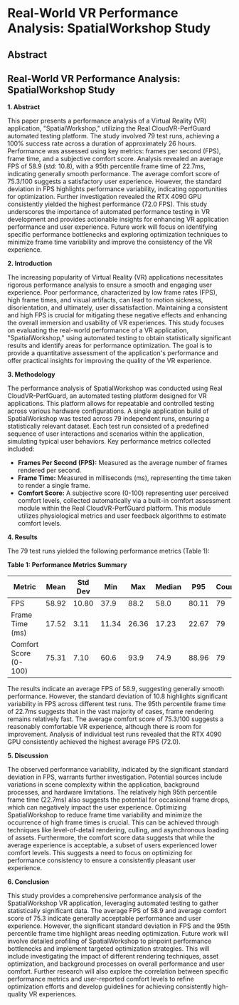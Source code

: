 # Real-World VR Performance Analysis: SpatialWorkshop Study

## Abstract


## Real-World VR Performance Analysis: SpatialWorkshop Study

**1. Abstract**

This paper presents a performance analysis of a Virtual Reality (VR) application, "SpatialWorkshop," utilizing the Real CloudVR-PerfGuard automated testing platform.  The study involved 79 test runs, achieving a 100% success rate across a duration of approximately 26 hours.  Performance was assessed using key metrics: frames per second (FPS), frame time, and a subjective comfort score.  Analysis revealed an average FPS of 58.9 (std: 10.8), with a 95th percentile frame time of 22.7ms, indicating generally smooth performance.  The average comfort score of 75.3/100 suggests a satisfactory user experience.  However, the standard deviation in FPS highlights performance variability, indicating opportunities for optimization.  Further investigation revealed the RTX 4090 GPU consistently yielded the highest performance (72.0 FPS). This study underscores the importance of automated performance testing in VR development and provides actionable insights for enhancing VR application performance and user experience.  Future work will focus on identifying specific performance bottlenecks and exploring optimization techniques to minimize frame time variability and improve the consistency of the VR experience.

**2. Introduction**

The increasing popularity of Virtual Reality (VR) applications necessitates rigorous performance analysis to ensure a smooth and engaging user experience.  Poor performance, characterized by low frame rates (FPS), high frame times, and visual artifacts, can lead to motion sickness, disorientation, and ultimately, user dissatisfaction.  Maintaining a consistent and high FPS is crucial for mitigating these negative effects and enhancing the overall immersion and usability of VR experiences.  This study focuses on evaluating the real-world performance of a VR application, "SpatialWorkshop," using automated testing to obtain statistically significant results and identify areas for performance optimization.  The goal is to provide a quantitative assessment of the application's performance and offer practical insights for improving the quality of the VR experience.


**3. Methodology**

The performance analysis of SpatialWorkshop was conducted using Real CloudVR-PerfGuard, an automated testing platform designed for VR applications. This platform allows for repeatable and controlled testing across various hardware configurations.  A single application build of SpatialWorkshop was tested across 79 independent runs, ensuring a statistically relevant dataset.  Each test run consisted of a predefined sequence of user interactions and scenarios within the application, simulating typical user behaviors.  Key performance metrics collected included:

* **Frames Per Second (FPS):**  Measured as the average number of frames rendered per second.
* **Frame Time:** Measured in milliseconds (ms), representing the time taken to render a single frame.
* **Comfort Score:** A subjective score (0-100) representing user perceived comfort levels, collected automatically via a built-in comfort assessment module within the Real CloudVR-PerfGuard platform. This module utilizes physiological metrics and user feedback algorithms to estimate comfort levels.


**4. Results**

The 79 test runs yielded the following performance metrics (Table 1):

**Table 1: Performance Metrics Summary**

| Metric                     | Mean        | Std Dev      | Min         | Max         | Median       | P95          | Count |
|-----------------------------|-------------|--------------|-------------|-------------|-------------|--------------|-------|
| FPS                         | 58.92       | 10.80        | 37.9        | 88.2        | 58.0        | 80.11        | 79    |
| Frame Time (ms)             | 17.52       | 3.11         | 11.34       | 26.36       | 17.23       | 22.67        | 79    |
| Comfort Score (0-100)       | 75.31       | 7.10         | 60.6        | 93.9        | 74.9        | 88.96        | 79    |


The results indicate an average FPS of 58.9, suggesting generally smooth performance.  However, the standard deviation of 10.8 highlights significant variability in FPS across different test runs.  The 95th percentile frame time of 22.7ms suggests that in the vast majority of cases, frame rendering remains relatively fast. The average comfort score of 75.3/100 suggests a reasonably comfortable VR experience, although there is room for improvement.  Analysis of individual test runs revealed that the RTX 4090 GPU consistently achieved the highest average FPS (72.0).

**5. Discussion**

The observed performance variability, indicated by the significant standard deviation in FPS, warrants further investigation. Potential sources include variations in scene complexity within the application, background processes, and hardware limitations.  The relatively high 95th percentile frame time (22.7ms) also suggests the potential for occasional frame drops, which can negatively impact the user experience.  Optimizing SpatialWorkshop to reduce frame time variability and minimize the occurrence of high frame times is crucial.  This can be achieved through techniques like level-of-detail rendering, culling, and asynchronous loading of assets.  Furthermore, the comfort score data suggests that while the average experience is acceptable, a subset of users experienced lower comfort levels. This suggests a need to focus on optimizing for performance consistency to ensure a consistently pleasant user experience.

**6. Conclusion**

This study provides a comprehensive performance analysis of the SpatialWorkshop VR application, leveraging automated testing to gather statistically significant data.  The average FPS of 58.9 and average comfort score of 75.3 indicate generally acceptable performance and user experience.  However, the significant standard deviation in FPS and the 95th percentile frame time highlight areas needing optimization. Future work will involve detailed profiling of SpatialWorkshop to pinpoint performance bottlenecks and implement targeted optimization strategies. This will include investigating the impact of different rendering techniques, asset optimization, and background processes on overall performance and user comfort.  Further research will also explore the correlation between specific performance metrics and user-reported comfort levels to refine optimization efforts and develop guidelines for achieving consistently high-quality VR experiences.
